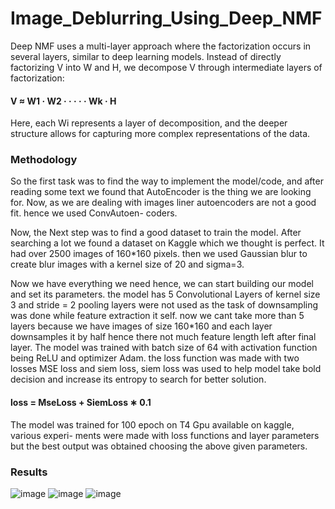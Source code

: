 # Image_Deblurring_Using_Deep_NMF

Deep NMF uses a multi-layer approach where the factorization occurs in several layers,
similar to deep learning models. Instead of directly factorizing V into W and H, we
decompose V through intermediate layers of factorization:
#### V ≈ W1 · W2 · · · · · Wk · H

Here, each Wi represents a layer of decomposition, and the deeper structure allows for
capturing more complex representations of the data.

### Methodology

So the first task was to find the way to implement the model/code, and after reading
some text we found that AutoEncoder is the thing we are looking for. Now, as we are
dealing with images liner autoencoders are not a good fit. hence we used ConvAutoen-
coders.

Now, the Next step was to find a good dataset to train the model. After searching a
lot we found a dataset on Kaggle which we thought is perfect. It had over 2500 images of
160*160 pixels. then we used Gaussian blur to create blur images with a kernel size of 20
and sigma=3.

Now we have everything we need hence, we can start building our model and set its
parameters. the model has 5 Convolutional Layers of kernel size 3 and stride = 2 pooling
layers were not used as the task of downsampling was done while feature extraction it self.
now we cant take more than 5 layers because we have images of size 160*160 and each
layer downsamples it by half hence there not much feature length left after final layer.
The model was trained with batch size of 64 with activation function being ReLU and
optimizer Adam. the loss function was made with two losses MSE loss and siem loss, siem
loss was used to help model take bold decision and increase its entropy to search for better
solution.

#### loss = MseLoss + SiemLoss ∗ 0.1

The model was trained for 100 epoch on T4 Gpu available on kaggle, various experi-
ments were made with loss functions and layer parameters but the best output was obtained
choosing the above given parameters.

### Results

![image](https://github.com/user-attachments/assets/5b5731af-b74b-4dd4-adff-d6e9eda90bce)
![image](https://github.com/user-attachments/assets/7a9f13b3-4209-431e-8cf8-ef7b44ce6c3e)
![image](https://github.com/user-attachments/assets/ce1267a0-cb0d-4090-9d58-26b4ec1359e9)



